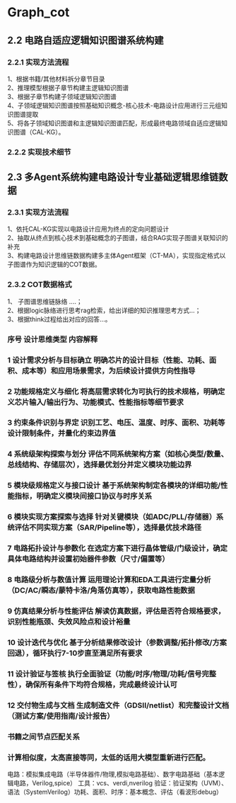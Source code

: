 # Graph_cot
## 2.2 电路自适应逻辑知识图谱系统构建
### 2.2.1 实现方法流程
1、根据书籍/其他材料拆分章节目录  
2、推理模型根据子章节构建主逻辑知识图谱  
3、根据子章节构建子领域逻辑知识图谱  
4、子领域逻辑知识图谱按照基础知识概念-核心技术-电路设计应用进行三元组知识图谱提取  
5、将各子领域知识图谱和主逻辑知识图谱匹配，形成最终电路领域自适应逻辑知识图谱（CAL-KG）。  

### 2.2.2 实现技术细节

## 2.3 多Agent系统构建电路设计专业基础逻辑思维链数据
### 2.3.1 实现方法流程
1、依托CAL-KG实现以电路设计应用为终点的定向问题设计  
2、抽取从终点到核心技术到基础概念的子图谱，结合RAG实现子图谱关联知识的补充  
3、构建电路设计思维链数据构建多主体Agent框架（CT-MA），实现指定格式以子图谱作为知识逻辑的COT数据。  

### 2.3.2 COT数据格式
1、 子图谱思维链脉络<logic> ....<logic>；  
2、根据logic脉络进行思考rag检索，给出详细的知识推理思考方式<think>...<think>；  
3、根据think过程给出对应的回答<answer>...<answer>。

### 序号	设计思维类型	内容解释
### 1	设计需求分析与目标确立	明确芯片的设计目标（性能、功耗、面积、成本等）和应用场景需求，为后续设计提供方向性指导
### 2	功能规格定义与细化	将高层需求转化为可执行的技术规格，明确定义芯片输入/输出行为、功能模式、性能指标等细节要求
### 3	约束条件识别与界定	识别工艺、电压、温度、时序、面积、功耗等设计限制条件，并量化约束边界值
### 4	系统级架构探索与划分	评估不同系统架构方案（如核心类型/数量、总线结构、存储层次），选择最优划分并定义模块功能边界
### 5	模块级规格定义与接口设计	基于系统架构制定各模块的详细功能/性能指标，明确定义模块间接口协议与时序关系
### 6	模块实现方案探索与选择	针对关键模块（如ADC/PLL/存储器）系统评估不同实现方案（SAR/Pipeline等），选择最优技术路径
### 7	电路拓扑设计与参数化	在选定方案下进行晶体管级/门级设计，确定具体电路结构并设置初始器件参数（尺寸/偏置等）
### 8	电路级分析与数值计算	运用理论计算和EDA工具进行定量分析（DC/AC/瞬态/蒙特卡洛/角落仿真等），获取电路性能数据
### 9	仿真结果分析与性能评估	解读仿真数据，评估是否符合规格要求，识别性能瓶颈、失效风险点和设计裕量
### 10	设计迭代与优化	基于分析结果修改设计（参数调整/拓扑修改/方案回退），循环执行7-10步直至满足所有要求
### 11	设计验证与签核	执行全面验证（功能/时序/物理/功耗/信号完整性），确保所有条件下均符合规格，完成最终设计认可
### 12	交付物生成与文档	生成制造文件（GDSII/netlist）和完整设计文档（测试方案/使用指南/设计报告）
### 书籍之间节点匹配关系
### 计算相似度，太高直接等同，太低的话用大模型重新进行匹配。
电路：模拟集成电路（半导体器件/物理,模拟电路基础）、数字电路基础（基本逻辑电路，Verilog,spice）  工具：vcs、verdi,nverilog  验证：验证架构（UVM）、语法（SystemVerilog）功耗、面积、时序：基本概念、评估（看波形debug）

